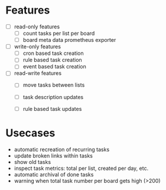 
# Features
- [ ] read-only features
  - [ ] count tasks per list per board
  - [ ] board meta data prometheus exporter
- [ ] write-only features
  - [ ] cron based task creation
  - [ ] rule based task creation
  - [ ] event based task creation
- [ ] read-write features
  - [ ] move tasks between lists
  - [ ] task description updates
  - [ ] rule based task updates


# Usecases
- automatic recreation of recurring tasks
- update broken links within tasks
- show old tasks
- inspect task metrics: total per list, created per day, etc.
- automatic archival of done tasks
- warning when total task number per board gets high (>200)

